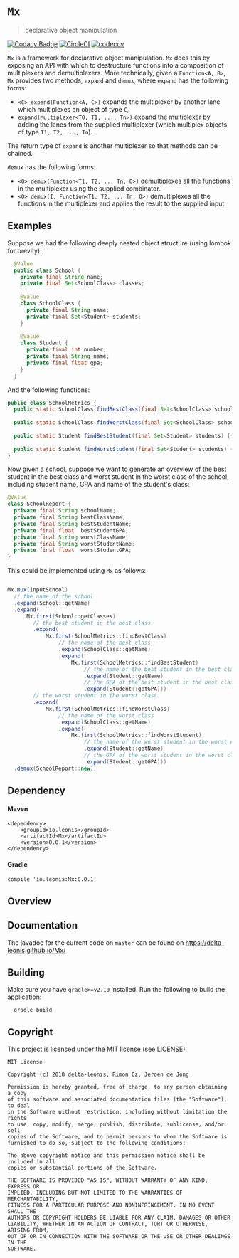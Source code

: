 # `Mx`
> declarative object manipulation

[![Codacy Badge](https://api.codacy.com/project/badge/Grade/28a03eed5fe74b33a8d4487b432ea227)](https://www.codacy.com/app/delta-leonis/Mx?utm_source=github.com&amp;utm_medium=referral&amp;utm_content=delta-leonis/Mx&amp;utm_campaign=Badge_Grade)
[![CircleCI](https://circleci.com/gh/delta-leonis/Mx.svg?style=shield)](https://circleci.com/gh/delta-leonis/Mx)
[![codecov](https://codecov.io/gh/delta-leonis/Mx/branch/master/graph/badge.svg)](https://codecov.io/gh/delta-leonis/Mx)

`Mx` is a framework for declarative object manipulation. `Mx` does this by exposing an
API with which to destructure functions into a composition of multiplexers and demultiplexers.
More technically, given a `Function<A, B>`, `Mx` provides two methods, `expand` and `demux`,
where `expand` has the following forms:

  * `<C> expand(Function<A, C>)` expands the multiplexer by another lane which multiplexes an object of type `C`,
  * `expand(Multiplexer<T0, T1, ..., Tn>)` expand the multiplexer by adding the lanes from the supplied multiplexer (which multiplex objects of type `T1, T2, ..., Tn`).

The return type of `expand` is another multiplexer so that methods can be chained.  


`demux` has the following forms:

  * `<O> demux(Function<T1, T2, ... Tn, O>)` demultiplexes all the functions in the multiplexer using the supplied combinator.
  * `<O> demux(I, Function<T1, T2, ... Tn, O>)` demultiplexes all the functions in the multiplexer and applies the result to the supplied input.
  
## Examples

Suppose we had the following deeply nested object structure (using lombok for brevity):

```java
  @Value
  public class School {
    private final String name;
    private final Set<SchoolClass> classes;
    
    @Value
    class SchoolClass {
      private final String name;
      private final Set<Student> students;
    }
    
    @Value
    class Student {
      private final int number;
      private final String name;
      private final float gpa;
    }
  }
```

And the following functions:

```java
public class SchoolMetrics {
  public static SchoolClass findBestClass(final Set<SchoolClass> schoolClass) { /* ... */ }
  
  public static SchoolClass findWorstClass(final Set<SchoolClass> schoolClass) { /* ... */ }
  
  public static Student findBestStudent(final Set<Student> students) { /* ... */ }
  
  public static Student findWorstStudent(final Set<Student> students) { /* ... */ }
}
```

Now given a school, suppose we want to generate an overview of the best student in the best class
and worst student in the worst class of the school, 
including student name, GPA and name of the student's class:

```java
@Value
class SchoolReport {
  private final String schoolName;
  private final String bestClassName;
  private final String bestStudentName;
  private final float  bestStudentGPA;
  private final String worstClassName;
  private final String worstStudentName;
  private final float  worstStudentGPA;
}

``` 
This could be implemented using `Mx` as follows:

```java

Mx.mux(inputSchool)
  // the name of the school
  .expand(School::getName)
  .expand(
      Mx.first(School::getClasses)
        // the best student in the best class
        .expand(
            Mx.first(SchoolMetrics::findBestClass)
                // the name of the best class
                .expand(SchoolClass::getName)
                .expand(
                    Mx.first(SchoolMetrics::findBestStudent)
                        // the name of the best student in the best class
                        .expand(Student::getName)
                        // the GPA of the best student in the best class
                        .expand(Student::getGPA)))
        // the worst student in the worst class
        .expand(
            Mx.first(SchoolMetrics::findWorstClass)
                // the name of the worst class
                .expand(SchoolClass::getName)
                .expand(
                    Mx.first(SchoolMetrics::findWorstStudent)
                        // the name of the worst student in the worst class
                        .expand(Student::getName)
                        // the GPA of the worst student in the worst class
                        .expand(Student::getGPA)))
  .demux(SchoolReport::new);
``` 

## Dependency

#### Maven

```
<dependency>
    <groupId>io.leonis</groupId>
    <artifactId>Mx</artifactId>
    <version>0.0.1</version>
</dependency>
```

#### Gradle

```
compile 'io.leonis:Mx:0.0.1'
```

## Overview

## Documentation

The javadoc for the current code on `master` can be found on https://delta-leonis.github.io/Mx/

## Building

Make sure you have `gradle>=v2.10` installed. Run the following to build the application:

```
  gradle build
```

## Copyright

This project is licensed under the MIT license (see LICENSE).

```
MIT License

Copyright (c) 2018 delta-leonis; Rimon Oz, Jeroen de Jong

Permission is hereby granted, free of charge, to any person obtaining a copy
of this software and associated documentation files (the "Software"), to deal
in the Software without restriction, including without limitation the rights
to use, copy, modify, merge, publish, distribute, sublicense, and/or sell
copies of the Software, and to permit persons to whom the Software is
furnished to do so, subject to the following conditions:

The above copyright notice and this permission notice shall be included in all
copies or substantial portions of the Software.

THE SOFTWARE IS PROVIDED "AS IS", WITHOUT WARRANTY OF ANY KIND, EXPRESS OR
IMPLIED, INCLUDING BUT NOT LIMITED TO THE WARRANTIES OF MERCHANTABILITY,
FITNESS FOR A PARTICULAR PURPOSE AND NONINFRINGEMENT. IN NO EVENT SHALL THE
AUTHORS OR COPYRIGHT HOLDERS BE LIABLE FOR ANY CLAIM, DAMAGES OR OTHER
LIABILITY, WHETHER IN AN ACTION OF CONTRACT, TORT OR OTHERWISE, ARISING FROM,
OUT OF OR IN CONNECTION WITH THE SOFTWARE OR THE USE OR OTHER DEALINGS IN THE
SOFTWARE.
```
